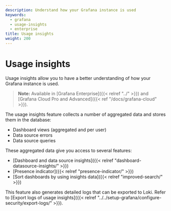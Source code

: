 ```yaml
---
description: Understand how your Grafana instance is used
keywords:
  - grafana
  - usage-insights
  - enterprise
title: Usage insights
weight: 200
---
```


# Usage insights

Usage insights allow you to have a better understanding of how your Grafana instance is used.

> **Note:** Available in [Grafana Enterprise]({{< relref "../" >}}) and [Grafana Cloud Pro and Advanced]({{< ref "/docs/grafana-cloud" >}}).

The usage insights feature collects a number of aggregated data and stores them in the database:

- Dashboard views (aggregated and per user)
- Data source errors
- Data source queries

These aggregated data give you access to several features:

- [Dashboard and data source insights]({{< relref "dashboard-datasource-insights/" >}})
- [Presence indicator]({{< relref "presence-indicator/" >}})
- [Sort dashboards by using insights data]({{< relref "improved-search/" >}})

This feature also generates detailed logs that can be exported to Loki. Refer to [Export logs of usage insights]({{< relref "../../setup-grafana/configure-security/export-logs/" >}}).
